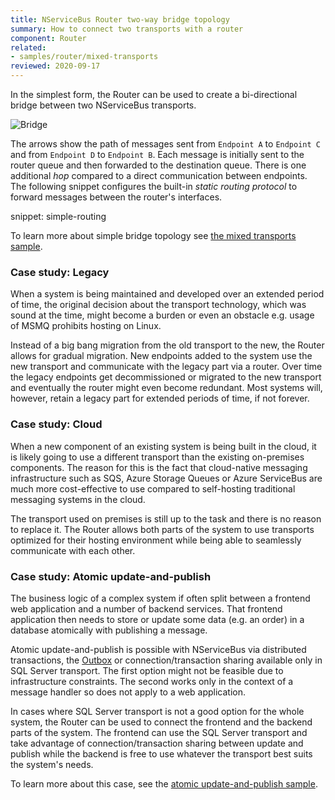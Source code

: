 ```yaml
---
title: NServiceBus Router two-way bridge topology
summary: How to connect two transports with a router
component: Router
related:
- samples/router/mixed-transports
reviewed: 2020-09-17
---
```


In the simplest form, the Router can be used to create a bi-directional bridge between two NServiceBus transports.

![Bridge](bridge.svg)

The arrows show the path of messages sent from `Endpoint A` to `Endpoint C` and from `Endpoint D` to `Endpoint B`. Each message is initially sent to the router queue and then forwarded to the destination queue. There is one additional *hop* compared to a direct communication between endpoints. The following snippet configures the built-in *static routing protocol* to forward messages between the router's interfaces.

snippet: simple-routing

To learn more about simple bridge topology see [the mixed transports sample](/samples/router/mixed-transports). 

### Case study: Legacy

When a system is being maintained and developed over an extended period of time, the original decision about the transport technology, which was sound at the time, might become a burden or even an obstacle e.g. usage of MSMQ prohibits hosting on Linux.

Instead of a big bang migration from the old transport to the new, the Router allows for gradual migration. New endpoints added to the system use the new transport and communicate with the legacy part via a router. Over time the legacy endpoints get decommissioned or migrated to the new transport and eventually the router might even become redundant. Most systems will, however, retain a legacy part for extended periods of time, if not forever.

### Case study: Cloud

When a new component of an existing system is being built in the cloud, it is likely going to use a different transport than the existing on-premises components. The reason for this is the fact that cloud-native messaging infrastructure such as SQS, Azure Storage Queues or Azure ServiceBus are much more cost-effective to use compared to self-hosting traditional messaging systems in the cloud.

The transport used on premises is still up to the task and there is no reason to replace it. The Router allows both parts of the system to use transports optimized for their hosting environment while being able to seamlessly communicate with each other.

### Case study: Atomic update-and-publish

The business logic of a complex system if often split between a frontend web application and a number of backend services. That frontend application then needs to store or update some data (e.g. an order) in a database atomically with publishing a message.

Atomic update-and-publish is possible with NServiceBus via distributed transactions, the [Outbox](/nservicebus/outbox) or connection/transaction sharing available only in SQL Server transport. The first option might not be feasible due to infrastructure constraints. The second works only in the context of a message handler so does not apply to a web application.

In cases where SQL Server transport is not a good option for the whole system, the Router can be used to connect the frontend and the backend parts of the system. The frontend can use the SQL Server transport and take advantage of connection/transaction sharing between update and publish while the backend is free to use whatever the transport best suits the system's needs. 

To learn more about this case, see the [atomic update-and-publish sample](/samples/router/update-and-publish).
